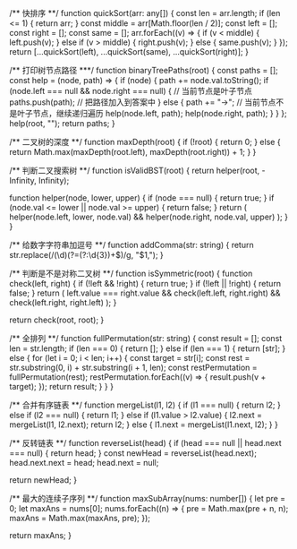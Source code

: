 /** 快排序 **/
function quickSort(arr: any[]) {
  const len = arr.length;
  if (len <= 1) {
    return arr;
  }
  const middle = arr[Math.floor(len / 2)];
  const left = [];
  const right = [];
  const same = [];
  arr.forEach((v) => {
    if (v < middle) {
      left.push(v);
    } else if (v > middle) {
      right.push(v);
    } else {
      same.push(v);
    }
  });
  return [...quickSort(left), ...quickSort(same), ...quickSort(right)];
}

/** 打印树节点路径 ***/
function binaryTreePaths(root) {
  const paths = [];
  const help = (node, path) => {
    if (node) {
      path += node.val.toString();
      if (node.left === null && node.right === null) {
        // 当前节点是叶子节点
        paths.push(path); // 把路径加入到答案中
      } else {
        path += "->"; // 当前节点不是叶子节点，继续递归遍历
        help(node.left, path);
        help(node.right, path);
      }
    }
  };
  help(root, "");
  return paths;
}

/** 二叉树的深度 **/
function maxDepth(root) {
  if (!root) {
    return 0;
  } else {
    return Math.max(maxDepth(root.left), maxDepth(root.right)) + 1;
  }
}

/** 判断二叉搜索树 **/
function isValidBST(root) {
  return helper(root, -Infinity, Infinity);

  function helper(node, lower, upper) {
    if (node === null) {
      return true;
    }
    if (node.val <= lower || node.val >= upper) {
      return false;
    }
    return (
      helper(node.left, lower, node.val) && helper(node.right, node.val, upper)
    );
  }
}

/** 给数字字符串加逗号 **/
function addComma(str: string) {
  return str.replace(/(\d)(?=(?:\d{3})+$)/g, "$1,");
}

/** 判断是不是对称二叉树 **/
function isSymmetric(root) {
  function check(left, right) {
    if (!left && !right) {
      return true;
    }
    if (!left || !right) {
      return false;
    }
    return (
      left.value === right.value &&
      check(left.left, right.right) &&
      check(left.right, right.left)
    );
  }

  return check(root, root);
}

/** 全排列 **/
function fullPermutation(str: string) {
  const result = [];
  const len = str.length;
  if (len === 0) {
    return [];
  } else if (len === 1) {
    return [str];
  } else {
    for (let i = 0; i < len; i++) {
      const target = str[i];
      const rest = str.substring(0, i) + str.substring(i + 1, len);
      const restPermutation = fullPermutation(rest);
      restPermutation.forEach((v) => {
        result.push(v + target);
      });
      return result;
    }
  }
}

/** 合并有序链表 **/
function mergeList(l1, l2) {
  if (l1 === null) {
    return l2;
  } else if (l2 === null) {
    return l1;
  } else if (l1.value > l2.value) {
    l2.next = mergeList(l1, l2.next);
    return l2;
  } else {
    l1.next = mergeList(l1.next, l2);
  }
}

/** 反转链表 **/
function reverseList(head) {
  if (head === null || head.next === null) {
    return head;
  }
  const newHead = reverseList(head.next);
  head.next.next = head;
  head.next = null;

  return newHead;
}

/** 最大的连续子序列 **/
function maxSubArray(nums: number[]) {
  let pre = 0;
  let maxAns = nums[0];
  nums.forEach((n) => {
    pre = Math.max(pre + n, n);
    maxAns = Math.max(maxAns, pre);
  });

  return maxAns;
}
